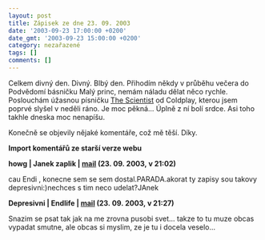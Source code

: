```yaml
---
layout: post
title: Zápisek ze dne 23. 09. 2003
date: '2003-09-23 17:00:00 +0200'
date_gmt: '2003-09-23 15:00:00 +0200'
category: nezařazené
tags: []
comments: []
---
```

<p>Celkem divný den. Divný. Blbý den. Přihodím někdy v průběhu večera do Podvědomí básničku Malý princ,  nemám náladu dělat něco rychle. Poslouchám úžasnou písničku  <a href="art.php?a=the_scientist.htm">The Scientist</a> od Coldplay, kterou jsem poprvé slyšel  v neděli ráno. Je moc pěkná... Úplně z ní bolí srdce. Asi toho takhle dneska moc nenapíšu.</p>
<p>Konečně se objevily nějaké komentáře, což mě těší. Díky.</p>
<div class="import-komentaru">
<p><strong>Import komentářů ze starší verze webu</strong></p>
<div class="comment">
<p style="font-weight:bold"><span class="compredmet">howg</span> | <span class="comname">Janek zaplik</span> |  <a href="mailto:youngest@freemejl.cz">mail</a> (23.&nbsp;09.&nbsp;2003,&nbsp;v&nbsp;21:02)</p>
<p>cau Endi , konecne sem se sem dostal.PARADA.akorat ty zapisy sou takovy depresivni:)nechces s tim neco udelat?JAnek </p>
</div>
<div class="comment">
<p style="font-weight:bold"><span class="compredmet">Depresivni</span> | <span class="comname">Endlife</span> |  <a href="mailto:jan.martinek@post.cz">mail</a> (23.&nbsp;09.&nbsp;2003,&nbsp;v&nbsp;21:27)</p>
<p>Snazim se psat tak jak na me zrovna pusobi svet... takze to tu muze obcas vypadat smutne, ale obcas si myslim, ze je tu i docela veselo... </p>
</div>
</div>
